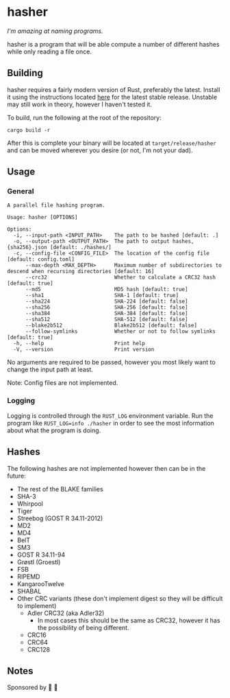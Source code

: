 # hasher

*I'm amazing at naming programs.*

hasher is a program that will be able compute a number of different hashes while only reading a file once.

## Building

hasher requires a fairly modern version of Rust, preferably the latest. Install it using the instructions located
[here](https://www.rust-lang.org/tools/install) for the latest stable release. Unstable may still work in
theory, however I haven't tested it.

To build, run the following at the root of the repository:

```
cargo build -r
```

After this is complete your binary will be located at `target/release/hasher` and can be moved wherever you desire (or
not, I'm not your dad).

## Usage

### General

```
A parallel file hashing program.

Usage: hasher [OPTIONS]

Options:
  -i, --input-path <INPUT_PATH>    The path to be hashed [default: .]
  -o, --output-path <OUTPUT_PATH>  The path to output hashes, {sha256}.json [default: ./hashes/]
  -c, --config-file <CONFIG_FILE>  The location of the config file [default: config.toml]
      --max-depth <MAX_DEPTH>      Maximum number of subdirectories to descend when recursing directories [default: 16]
      --crc32                      Whether to calculate a CRC32 hash [default: true]
      --md5                        MD5 hash [default: true]
      --sha1                       SHA-1 [default: true]
      --sha224                     SHA-224 [default: false]
      --sha256                     SHA-256 [default: false]
      --sha384                     SHA-384 [default: false]
      --sha512                     SHA-512 [default: false]
      --blake2b512                 Blake2b512 [default: false]
      --follow-symlinks            Whether or not to follow symlinks [default: true]
  -h, --help                       Print help
  -V, --version                    Print version
```

No arguments are required to be passed, however you most likely want to change the input path at least.

Note: Config files are not implemented.


### Logging

Logging is controlled through the `RUST_LOG` environment variable. Run the program like `RUST_LOG=info ./hasher` in
order to see the most information about what the program is doing.

## Hashes

The following hashes are not implemented however then can be in the future:

- The rest of the BLAKE families
- SHA-3
- Whirpool
- Tiger
- Streebog (GOST R 34.11-2012)
- MD2
- MD4
- BelT
- SM3
- GOST R 34.11-94
- Grøstl (Groestl)
- FSB
- RIPEMD
- KangarooTwelve
- SHABAL
- Other CRC variants (these don't implement digest so they will be difficult to implement)
  - Adler CRC32 (aka Adler32)
    - In most cases this should be the same as CRC32, however it has the possibility of being different.
  - CRC16
  - CRC64
  - CRC128

## Notes

Sponsored by 📼 🚙

